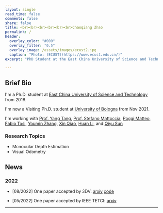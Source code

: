 ```yaml
---
layout: single
read_time: false
comments: false
share: false
title: <br><br><br><br><br><br>Chaoqiang Zhao
permalink: /
header:
  overlay_color: "#000"
  overlay_filter: "0.5"
  overlay_image: /assets/images/ecust2.jpg
  caption: "Photo: [ECUST](https://www.ecust.edu.cn/)"
excerpt: "PhD Student at the East China University of Science and Technology <br><br>"

---
```


## Brief Bio

I'm a Ph.D. student at [East China University of Science and Technology](https://www.ecust.edu.cn/) from 2018.

I'm now a Visiting Ph.D. student at [University of Bologna](https://www.unibo.it/en) from Nov 2021.

I'm working with [Prof. Yang Tang](http://www.ytangecust.com/), [Prof. Stefano Mattoccia](http://vision.deis.unibo.it/~smatt/Site/Home.html), [Poggi Matteo](https://mattpoggi.github.io/), [Fabio Tosi](http://vision.disi.unibo.it/~ftosi/), [Youmin Zhang](https://youmi-zym.github.io/), [Xin Qiao](), [Huan Li](), and [Qiyu Sun]()

### Research Topics
* Monocular Depth Estimation
* Visual Odometry

<div id='featured'></div>

## News

### 2022



* [08/2022] One paper accepted by 3DV: [arxiv](https://arxiv.org/abs/2208.03543) [code](https://github.com/zxcqlf/MonoViT)

* [05/2022] One paper accepted by IEEE TETCI: [arxiv](https://arxiv.org/pdf/2107.13137.pdf)

---

